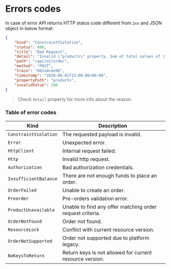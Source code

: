 # Errors codes

In case of error API returns HTTP status code different from `2xx` and JSON object in below format:

```json
{
    "kind": "ConstraintViolation",
    "status": 400,
    "title": "Bad Request",
    "detail": "Invalid \"products\" property. Sum of total values of \"qty\" must be lower than or equal 90.",
    "path": "/api/v1/order",
    "method": "POST",
    "trace": "082a4cee9b",
    "timestamp": "2020-09-01T13:06:06+00:00",
    "propertyPath": "products",
    "invalidValue": 100
}
```

> Check `detail` property for more info about the reason.

### Table of error codes

| Kind                  | Description                                               |
|-----------------------|-----------------------------------------------------------|
| `ConstraintViolation` | The requested payload is invalid.                         |
| `Error`               | Unexpected error.                                         |
| `HttpClient`          | Internal request failed.                                  |
| `Http`                | Invalid http request.                                     |
| `Authorization`       | Bad authorization credentials.                            |
| `InsufficientBalance` | There are not enough funds to place an order.             |
| `OrderFailed`         | Unable to create an order.                                |
| `Preorder`            | Pre-orders validation error.                              |
| `ProductUnavailable`  | Unable to find any offer matching order request criteria. |
| `OrderNotFound`       | Order not found.                                          |
| `ResourceLock`        | Conflict with current resource version.                   |
| `OrderNotSupported`   | Order not supported due to platform legacy.               |
| `NoKeysToReturn`      | Return keys is not allowed for current resource version.  |


